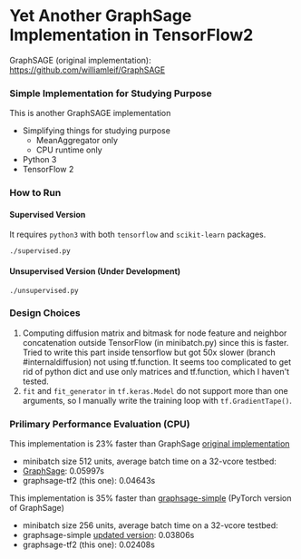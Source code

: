 # Yet Another GraphSage Implementation in TensorFlow2

GraphSAGE (original implementation): https://github.com/williamleif/GraphSAGE

### Simple Implementation for Studying Purpose

This is another GraphSAGE implementation
- Simplifying things for studying purpose
    - MeanAggregator only
    - CPU runtime only
- Python 3
- TensorFlow 2

### How to Run 

#### Supervised Version
It requires `python3` with both `tensorflow` and `scikit-learn` packages.
```
./supervised.py
```

#### Unsupervised Version (Under Development)
```
./unsupervised.py
```

### Design Choices
1. Computing diffusion matrix and bitmask for node feature and neighbor concatenation outside TensorFlow (in minibatch.py) since this is faster. Tried to write this part inside tensorflow but got 50x slower (branch #internaldiffusion) not using tf.function. It seems too complicated to get rid of python dict and use only matrices and tf.function, which I haven't tested.
2. `fit` and `fit_generator` in `tf.keras.Model` do not support more than one arguments, so I manually write the training loop with `tf.GradientTape()`.

### Prilimary Performance Evaluation (CPU)

This implementation is 23% faster than GraphSage [original implementation](https://github.com/williamleif/GraphSAGE/)
- minibatch size 512 units, average batch time on a 32-vcore testbed:
- [GraphSage](https://github.com/williamleif/GraphSAGE): 0.05997s
- graphsage-tf2 (this one): 0.04643s

This implementation is 35% faster than [graphsage-simple](https://github.com/williamleif/graphsage-simple/) (PyTorch version of GraphSage)
- minibatch size 256 units, average batch time on a 32-vcore testbed:
- graphsage-simple [updated version](https://github.com/subbyte/graphsage-simple): 0.03806s
- graphsage-tf2 (this one): 0.02408s

